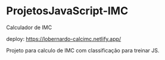 # ProjetosJavaScript-IMC
Calculador de IMC 

deploy: https://lobernardo-calcimc.netlify.app/

Projeto para calculo de IMC com classificação para treinar JS.
